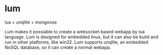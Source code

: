 # lum
lua + unqlite + mongoose

Lum makes it possiable to create a websocket-based webapp by lua language. Lum is designed for embedded linux, but it can also be build and run in other platforms, like win32. Lum supports unqlite, an embedded NoSQL database, so it can create a normal webapp.

